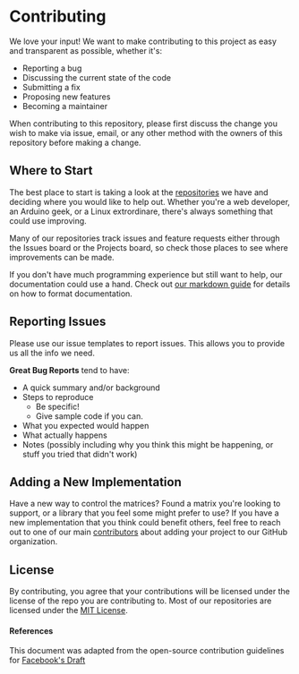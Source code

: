 # Contributing

We love your input! We want to make contributing to this project as easy and transparent as possible, whether it's:

- Reporting a bug
- Discussing the current state of the code
- Submitting a fix
- Proposing new features
- Becoming a maintainer

When contributing to this repository, please first discuss the change you wish to make via issue,
email, or any other method with the owners of this repository before making a change. 

## Where to Start

The best place to start is taking a look at the [repositories](https://github.com/OpenSourceProtogenCollection) we have and deciding where you would like to help out. Whether you're a web developer, an Arduino geek, or a Linux extrordinare, there's always something that could use improving. 

Many of our repositories track issues and feature requests either through the Issues board or the Projects board, so check those places to see where improvements can be made.

If you don't have much programming experience but still want to help, our documentation could use a hand. Check out [our markdown guide](https://protogencollection.titusstudios.net/docs/developer/mastering-markdown) for details on how to format documentation.

## Reporting Issues

Please use our issue templates to report issues. This allows you to provide us all the info we need.

**Great Bug Reports** tend to have:

- A quick summary and/or background
- Steps to reproduce
  - Be specific!
  - Give sample code if you can.
- What you expected would happen
- What actually happens
- Notes (possibly including why you think this might be happening, or stuff you tried that didn't work)

## Adding a New Implementation

Have a new way to control the matrices? Found a matrix you're looking to support, or a library that you feel some might prefer to use? If you have a new implementation that you think could benefit others, feel free to reach out to one of our main [contributors](https://protogencollection.titusstudios.net/contributors) about adding your project to our GitHub organization.


## License
By contributing, you agree that your contributions will be licensed under the license of the repo you are contributing to. Most of our repositories are licensed under the [MIT License](https://opensource.org/licenses/MIT).

#### References
This document was adapted from the open-source contribution guidelines for [Facebook's Draft](https://github.com/facebook/draft-js/blob/a9316a723f9e918afde44dea68b5f9f39b7d9b00/CONTRIBUTING.md)
